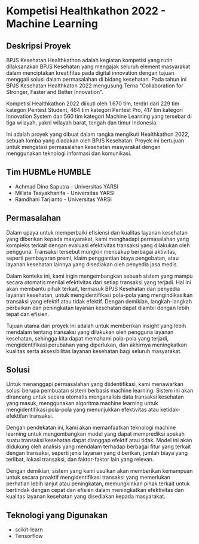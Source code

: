 # Kompetisi Healthkathon 2022 - Machine Learning

## Deskripsi Proyek

BPJS Kesehatan Healthkathon adalah kegiatan kompetisi yang rutin dilaksanakan BPJS Kesehatan yang mengajak seluruh element masyarakat dalam menciptakan kreatifitas pada digital innovation dengan tujuan menggali solusi dalam permasalahan di bidang kesehatan. Pada tahun ini BPJS Kesehatan Healthkaton 2022 mengusung Terna "Collaboration for Stronger, Faster and Better Innovation".

Kompetisi Healthkathon 2022 diikuti oleh 1.670 tim, terdiri dari 229 tim kategori Pentest Student, 464 tim kategori Pentest Pro, 417 tim kategori Innovation System dan 560 tim kategori Machine Learning yang tersebar di tiga wilayah, yakni wilayah barat, tengah dan timur Indonesia.

Ini adalah proyek yang dibuat dalam rangka mengikuti Healthkathon 2022, sebuah lomba yang diadakan oleh BPJS Kesehatan. Proyek ini bertujuan untuk mengatasi permasalahan kesehatan masyarakat dengan menggunakan teknologi informasi dan komunikasi.

## Tim HUBMLe HUMBLE
- Achmad Dino Saputra - Universitas YARSI
- Millata Tasyakhanifa - Universitas YARSI
- Ramdhani Tarjianto - Universitas YARSI

## Permasalahan
Dalam upaya untuk memperbaiki efisiensi dan kualitas layanan kesehatan yang diberikan kepada masyarakat, kami menghadapi permasalahan yang kompleks terkait dengan evaluasi efektivitas transaksi yang dilakukan oleh pengguna. Transaksi tersebut mungkin mencakup berbagai aktivitas, seperti pembayaran premi, klaim penggantian biaya pengobatan, atau layanan kesehatan lainnya yang disediakan oleh penyedia jasa medis.

Dalam konteks ini, kami ingin mengembangkan sebuah sistem yang mampu secara otomatis menilai efektivitas dari setiap transaksi yang terjadi. Hal ini akan membantu pihak terkait, termasuk BPJS Kesehatan dan penyedia layanan kesehatan, untuk mengidentifikasi pola-pola yang mengindikasikan transaksi yang efektif atau tidak efektif. Dengan demikian, langkah-langkah perbaikan dan peningkatan layanan kesehatan dapat diambil dengan lebih tepat dan efisien.

Tujuan utama dari proyek ini adalah untuk memberikan insight yang lebih mendalam tentang transaksi yang dilakukan oleh pengguna layanan kesehatan, sehingga kita dapat memahami pola-pola yang terjadi, mengidentifikasi perubahan yang diperlukan, dan akhirnya meningkatkan kualitas serta aksesibilitas layanan kesehatan bagi seluruh masyarakat.

## Solusi
Untuk menanggapi permasalahan yang diidentifikasi, kami menawarkan solusi berupa pembuatan sistem berbasis machine learning. Sistem ini akan dirancang untuk secara otomatis menganalisis data transaksi kesehatan yang masuk, menggunakan algoritma machine learning untuk mengidentifikasi pola-pola yang menunjukkan efektivitas atau ketidak-efektifan transaksi.

Dengan pendekatan ini, kami akan memanfaatkan teknologi machine learning untuk mengembangkan model yang dapat memprediksi apakah suatu transaksi kesehatan dapat dianggap efektif atau tidak. Model ini akan didukung oleh analisis yang mendalam terhadap berbagai fitur yang terkait dengan transaksi, seperti jenis layanan yang diberikan, jumlah biaya yang terlibat, lokasi transaksi, dan faktor-faktor lain yang relevan.

Dengan demikian, sistem yang kami usulkan akan memberikan kemampuan untuk secara proaktif mengidentifikasi transaksi yang memerlukan perhatian lebih lanjut atau peningkatan, memungkinkan pihak terkait untuk bertindak dengan cepat dan efisien dalam meningkatkan efektivitas dan kualitas layanan kesehatan yang disediakan kepada masyarakat.

## Teknologi yang Digunakan
- scikit-learn
- Tensorflow


